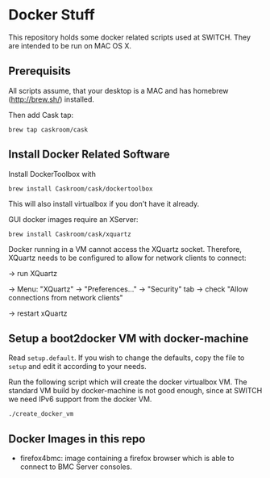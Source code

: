 # Docker Stuff

This repository holds some docker related scripts used at SWITCH.
They are intended to be run on MAC OS X.


## Prerequisits

All scripts assume, that your desktop is a MAC and has homebrew (http://brew.sh/) installed.

Then add Cask tap:

    brew tap caskroom/cask



## Install Docker Related Software

Install DockerToolbox with

    brew install Caskroom/cask/dockertoolbox
    
This will also install virtualbox if you don't have it already.

GUI docker images require an XServer:

    brew install Caskroom/cask/xquartz

Docker running in a VM cannot access the XQuartz socket. Therefore, XQuartz needs to be configured to allow for network clients to connect:

-> run XQuartz


-> Menu: "XQuartz" -> "Preferences..." -> "Security" tab -> check "Allow connections from network clients"

-> restart xQuartz


## Setup a boot2docker VM with docker-machine

Read `setup.default`. If you wish to change the defaults, copy the file to `setup` and edit it according to your needs.

Run the following script which will create the docker virtualbox VM. The standard VM build by docker-machine is not good enough, since at SWITCH we need IPv6 support from the docker VM.

    ./create_docker_vm

    
## Docker Images in this repo

  * firefox4bmc: image containing a firefox browser which is able to connect to BMC Server consoles.